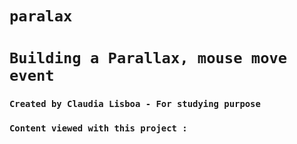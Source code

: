 # `paralax`


# `Building a Parallax, mouse move event `

### `Created by Claudia Lisboa - For studying purpose`

### `Content viewed with this project :`





